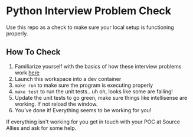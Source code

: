 # Python Interview Problem Check
Use this repo as a check to make sure your local setup is functioning properly.

## How To Check

1. Familiarize yourself with the basics of how these interview problems work [here]()
2. Launch this workspace into a dev container
3. `make run` to make sure the program is executing properly
4. `make test` to run the unit tests.. uh oh, looks like some are failing!
5. Update the unit tests to go green, make sure things like intellisense are working. If not reload the window.
6. You've done it! Everything seems to be working for you!

If everything isn't working for you get in touch with your POC at Source Allies and ask for some help.
